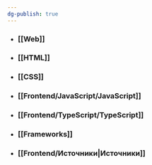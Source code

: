 ```yaml
---
dg-publish: true
---
```

- ### [[Web]]
- ### [[HTML]]
- ### [[CSS]]
- ### [[Frontend/JavaScript/JavaScript]]
- ### [[Frontend/TypeScript/TypeScript]]
- ### [[Frameworks]]
- ### [[Frontend/Источники|Источники]]

